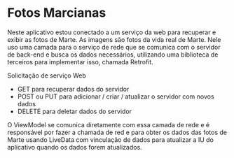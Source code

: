 # Fotos Marcianas 
Neste aplicativo estou conectado a um serviço da web para recuperar e exibir as fotos de Marte. 
As imagens são fotos da vida real de Marte.
Nele uso uma camada para o serviço de rede que se comunica com o servidor de back-end e busca os dados necessários, 
utilizando uma biblioteca de terceiros para implementar isso, chamada Retrofit. 

Solicitação de serviço Web 
- GET para recuperar dados do servidor 
- POST ou PUT para adicionar / criar / atualizar o servidor com novos dados 
- DELETE para deletar dados do servidor

O ViewModel se comunica diretamente com essa camada de rede e é responsável por fazer a chamada de red
e para obter os dados das fotos de Marte usando LiveData com vinculação de dados para atualizar a IU do aplicativo quando os dados forem atualizados.
